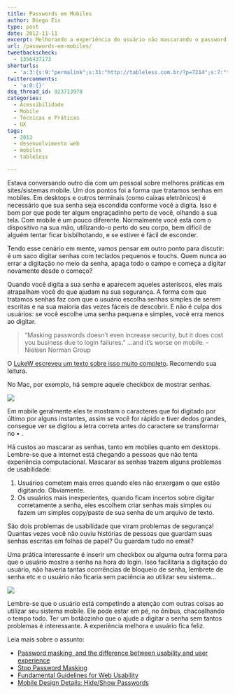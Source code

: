 ```yaml
---
title: Passwords em Mobiles
author: Diego Eis
type: post
date: 2012-11-11
excerpt: Melhorando a experiência do usuário não mascarando o password em mobiles.
url: /passwords-em-mobiles/
tweetbackscheck:
  - 1356437173
shorturls:
  - 'a:3:{s:9:"permalink";s:31:"http://tableless.com.br/?p=7214";s:7:"tinyurl";s:26:"http://tinyurl.com/bbblb93";s:4:"isgd";s:19:"http://is.gd/mNcE1U";}'
twittercomments:
  - 'a:0:{}'
dsq_thread_id: 923713978
categories:
  - Acessibilidade
  - Mobile
  - Técnicas e Práticas
  - UX
tags:
  - 2012
  - desenvolvimento web
  - mobiles
  - tableless

---
```

Estava conversando outro dia com um pessoal sobre melhores práticas em sites/sistemas mobile. Um dos pontos foi a forma que tratamos senhas em mobiles. Em desktops e outros terminais (como caixas eletrônicos) é necessário que sua senha seja escondida conforme você a digita. Isso é bom por que pode ter algum engraçadinho perto de você, olhando a sua tela. Com mobile é um pouco diferente. Normalmente você está com o dispositivo na sua mão, utilizando-o perto do seu corpo, bem difícil de alguém tentar ficar bisbilhotando, e se estiver é fácil de esconder. 

Tendo esse cenário em mente, vamos pensar em outro ponto para discutir: é um saco digitar senhas com teclados pequenos e touchs. Quem nunca ao errar a digitação no meio da senha, apaga todo o campo e começa a digitar novamente desde o começo?

Quando você digita a sua senha e aparecem aqueles asteríscos, eles mais atrapalham você do que ajudam na sua segurança. A forma com que tratamos senhas faz com que o usuário escolha senhas simples de serem escritas e na sua maioria das vezes fáceis de descobrir. E não é culpa dos usuários: se você escolhe uma senha pequena e simples, você erra menos ao digitar.

> “Masking passwords doesn&#8217;t even increase security, but it does cost you business due to login failures.” &#8230;and it&#8217;s worse on mobile. -Nielsen Norman Group

O [LukeW escreveu um texto sobre isso muito completo][1]. Recomendo sua leitura.

No Mac, por exemplo, há sempre aquele checkbox de mostrar senhas.

![][2]

Em mobile geralmente eles te mostram o caracteres que foi digitado por último por alguns instantes, assim se você for rápido e tiver dedos grandes, consegue ver se digitou a letra correta antes do caractere se transformar no • .

Há custos ao mascarar as senhas, tanto em mobiles quanto em desktops. Lembre-se que a internet está chegando a pessoas que não tenta experiência computacional. Mascarar as senhas trazem alguns problemas de usabilidade:

  1. Usuários cometem mais erros quando eles não enxergam o que estão digitando. Obviamente.
  2. Os usuários mais inexperientes, quando ficam incertos sobre digitar corretamente a senha, eles escolhem criar senhas mais simples ou fazem um simples copy/paste de sua senha de um arquivo de texto.

São dois problemas de usabilidade que viram problemas de segurança! Quantas vezes você não ouviu histórias de pessoas que guardam suas senhas escritas em folhas de papel? Ou guardam tudo no email?

Uma prática interessante é inserir um checkbox ou alguma outra forma para que o usuário mostre a senha na hora do login. Isso facilitaria a digitação do usuário, não haveria tantas ocorrências de bloqueio de senha, lembrete de senha etc e o usuário não ficaria sem paciência ao utilizar seu sistema&#8230;

![][3]

Lembre-se que o usuário está competindo a atenção com outras coisas ao utilizar seu sistema mobile. Ele pode estar em pé, no ônibus, chacoalhando o tempo todo. Ter um botãozinho que o ajude a digitar a senha sem tantos problemas é interessante. A experiência melhora e usuário fica feliz.

Leia mais sobre o assunto:

  * [Password masking, and the difference between usability and user experience][4]
  * [Stop Password Masking][5]
  * [Fundamental Guidelines for Web Usability][6]
  * [Mobile Design Details: Hide/Show Passwords][1]

 [1]: http://www.lukew.com/ff/entry.asp?1653
 [2]: https://raw.githubusercontent.com/diegoeis/tableless-static-images/master/2012/11/Screen-Shot-2012-11-11-at-9.25.25-PM.png
 [3]: https://raw.githubusercontent.com/diegoeis/tableless-static-images/master/2012/11/hidepass4.png
 [4]: http://danamckay.wordpress.com/2010/01/22/password-masking-and-the-difference-between-usability-and-user-experience/
 [5]: http://www.useit.com/alertbox/passwords.html
 [6]: http://www.nngroup.com/events/tutorials/usability.html